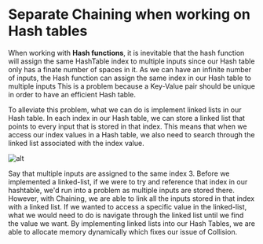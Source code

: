 <!--title={Chaining}-->

# Separate Chaining when working on Hash tables

When working with **Hash functions**, it is inevitable that the hash function will assign the same HashTable index to multiple inputs since our Hash table only has a finate number of spaces in it. 
As we can have an infinite number of inputs, the Hash function can assign the same index in our Hash table to multiple inputs
This is a problem because a Key-Value pair should be unique in order to have an efficient Hash table. 

To alleviate this problem, what we can do is implement linked lists in our Hash table. In each index in our Hash table, we can store a linked list that points to every input that is stored in that index.
This means that when we access our index values in a Hash table, we also need to search through the linked list associated with the index value. 

![alt](https://projectbit.s3-us-west-1.amazonaws.com/darlene/labs/Screen+Shot+2020-03-24+at+3.15.53+PM.png)

Say that multiple inputs are assigned to the same index 3. Before we implemented a linked-list, if we were to try and reference that index in our hashtable, we'd run into a problem as multiple inputs are stored there.
However, with Chaining, we are able to link all the inputs stored in that index with a linked list. If we wanted to access a specific value in the linked-list, what we would need to do is navigate through the linked list until we find the value we want. 
By implementing linked lists into our Hash Tables, we are able to allocate memory dynamically which fixes our issue of Collision. 
